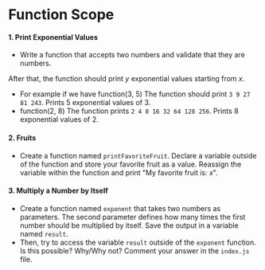# Function Scope

#### 1. Print Exponential Values

- Write a function that accepts two numbers and validate that they are numbers.

After that, the function should print _y_ exponential values starting from _x_.

- For example if we have function(3, 5) The function should print `3 9 27 81 243`. Prints 5 exponential values of 3.
- function(2, 8) The function prints `2 4 8 16 32 64 128 256`. Prints 8 exponential values of 2.

#### 2. Fruits

- Create a function named `printFavoriteFruit`. Declare a variable outside of the function and store your favorite fruit as a value. Reassign the variable within the function and print "My favorite fruit is: _x_".

#### 3. Multiply a Number by Itself

- Create a function named `exponent` that takes two numbers as parameters. The second parameter defines how many times the first number should be multiplied by itself. Save the output in a variable named `result`.
- Then, try to access the variable `result` outside of the `exponent` function. Is this possible? Why/Why not? Comment your answer in the `index.js` file.